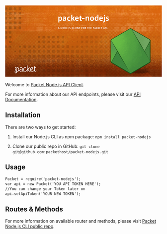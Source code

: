 <!-- <meta>
{
    "title":"Node.js",
    "description":"An official Node.js client for the Packet API",
    "author":"Zalkar Ziiaidin",
    "github":"zalkar-z",
    "date": "2019/12/11",
    "tag":["Node.js", "CLI"]
}
</meta> -->

![Packet Node.js API Client Banner](/images/libraries/node/node-banner.png)

Welcome to [Packet Node.js API Client](https://github.com/packethost/packet-nodejs).

For more information about our API endpoints, please visit our [API Documentation](https://www.packet.com/developers/api/).

## Installation

There are two ways to get started:

1) Install our Node.js CLI as npm package: `npm install packet-nodejs`

2) Clone our public repo in GitHub: `git clone git@github.com:packethost/packet-nodejs.git`

## Usage

```
Packet = require('packet-nodejs');
var api = new Packet('YOU API TOKEN HERE');
//You can change your Token later on
api.setApiToken('YOUR NEW TOKEN');
```

## Routes & Methods

For more information on available router and methods, please visit [Packet Node.js CLI public repo](https://github.com/packethost/packet-nodejs).

